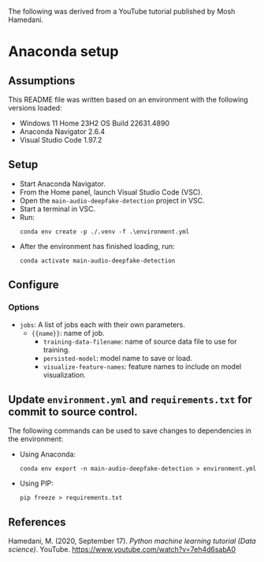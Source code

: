 The following was derived from a YouTube tutorial published by Mosh Hamedani.

# Anaconda setup
## Assumptions
This README file was written based on an environment with the following versions loaded:
* Windows 11 Home 23H2 OS Build 22631.4890
* Anaconda Navigator 2.6.4
* Visual Studio Code 1.97.2
## Setup
* Start Anaconda Navigator.
* From the Home panel, launch Visual Studio Code (VSC).
* Open the `main-audio-deepfake-detection` project in VSC.
* Start a terminal in VSC.
* Run:
  ```
  conda env create -p ./.venv -f .\environment.yml
  ```
* After the environment has finished loading, run:
  ```
  conda activate main-audio-deepfake-detection
  ```
## Configure
### Options
* `jobs`: A list of jobs each with their own parameters.
  * `{{name}}`: name of job.
    * `training-data-filename`: name of source data file to use for training.
    * `persisted-model`: model name to save or load.
    * `visualize-feature-names`: feature names to include on model visualization.


## Update `environment.yml` and `requirements.txt` for commit to source control.
The following commands can be used to save changes to dependencies in the environment:
* Using Anaconda:
  ```
  conda env export -n main-audio-deepfake-detection > environment.yml
  ```
* Using PIP:
  ```
  pip freeze > requirements.txt
  ```


## References

Hamedani, M. (2020, September 17). *Python machine learning tutorial (Data science)*. YouTube. https://www.youtube.com/watch?v=7eh4d6sabA0
